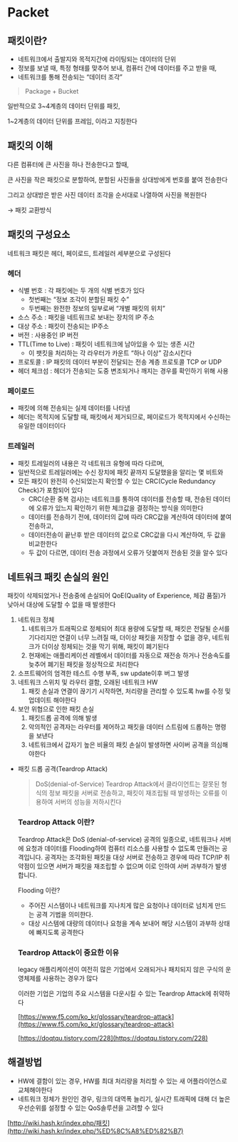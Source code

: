 # Packet

## 패킷이란?

- 네트워크에서 출발지와 목적지간에 라이팅되는 데이터의 단위
- 정보를 보낼 때, 특정 형태를 맞추어 보내, 컴퓨터 간에 데이터를 주고 받을 때,
- 네트워크를 통해 전송되는 “데이터 조각”

> Package + Bucket
> 

일반적으로 3~4계층의 데이터 단위를 패킷,

1~2계층의 데이터 단위를 프레임, 이라고 지칭한다

## 패킷의 이해

다른 컴퓨터에 큰 사진을 하나 전송한다고 할때,

큰 사진을 작은 패킷으로 분할하여, 분할된 사진들을 상대방에게 번호를 붙여 전송한다

그리고 상대방은 받은 사진 데이터 조각을 순서대로 나열하여 사진을 복원한다

→ 패킷 교환방식

## 패킷의 구성요소

네트워크 패킷은 헤더, 페이로드, 트레일러 세부분으로 구성된다

### 헤더

- 식별 번호 : 각 패킷에는 두 개의 식별 번호가 있다
    - 첫번째는 “정보 조각이 분할된 패킷 수”
    - 두번째는 완전한 정보의 일부로써 “개별 패킷의 위치”
- 소스 주소 : 패킷을 네트워크로 보내는 장치의 IP 주소
- 대상 주소 : 패킷이 전송되는 IP주소
- 버전 : 사용중인 IP 버전
- TTL(Time to Live) : 패킷이 네트워크에 남아있을 수 있는 생존 시간
    - 이 팻킷을 처리하는 각 라우터가 카운트 “하나 이상” 감소시킨다
- 프로토콜 : IP 패킷의 데이터 부분이 전달되는 전송 계층 프로토콜 TCP or UDP
- 헤더 체크섬 : 헤더가 전송되는 도중 변조되거나 깨지는 경우를 확인하기 위해 사용

### 페이로드

- 패킷에 의해 전송되는 실제 데이터를 나타냄
- 헤더는 목적지에 도달할 때, 패킷에서 제거되므로, 페이로드가 목적지에서 수신하는 유일한 데이터이다

### 트레일러

- 패킷 트레일러의 내용은 각 네트워크 유형에 따라 다르며,
- 일반적으로 트레일러에는 수신 장치에 패킷 끝까지 도달했을을 알리는 몇 비트와
- 모든 패킷이 완전히 수신되었는지 확인할 수 있는 CRC(Cycle Redundancy Check)가 포함되어 있다
    - CRC(순환 중복 검사)는 네트워크를 통하여 데이터를 전송할 때, 전송된 데이터에 오류가 있느지 확인하기 위한 체크값을 결정하는 방식을 의미한다
    - 데이터를 전송하기 전에, 데이터의 값에 따라 CRC값을 계산하여 데이터에 붙여 전송하고,
    - 데이터전송이 끝난후 받은 데이터의 값으로 CRC값을 다시 계산하여, 두 값을 비교한한다
    - 두 값이 다르면, 데이터 전송 과정에서 오류가 덧붙여저 전송된 것을 알수 있다

## 네트워크 패킷 손실의 원인

패킷이 삭제되었거나 전송중에 손실되어 QoE(Quality of Experience, 체감 품질)가 낮아서 대상에 도달할 수 없을 때 발생한다

1. 네트워크 정체
    1. 네트워크가 트래픽으로 정체되어 최대 용량에 도달할 때, 패킷은 전달될 순서를 기다리지만 연결이 너무 느려질 때, 더이상 패킷을 저장할 수 없을 경우, 네트워크가 더이상 정체되는 것을 막기 위해, 패킷이 폐기된다
    2. 현재에는 애플리케이션 레벨에서 데이터를 자동으로 재전송 하거나 전송속도를 늦추어 폐기된 패킷을 정상적으로 처리한다
2. 소프트웨어의 엄격한 테스트 수행 부족, sw update이후 버그 발생
3. 네트워크 스위치 및 라우터 결함, 오래된 네트워크 HW
    1. 패킷 손실과 연결이 끊기기 시작하면, 처리량을 관리할 수 있도록 hw를 수정 및 업데이트 해야한다
4. 보안 위협으로 인한 패킷 손실
    1. 패킷드롭 공격에 의해 발생
    2. 악의적인 공격자는 라우터를 제어하고 패킷을 데이터 스트림에 드롭하는 명령을 보낸다
    3. 네트워크에서 갑자기 높은 비율의 패킷 손실이 발생하면 사이버 공격을 의심해야한다

- 패킷 드롭 공격(Teardrop Attack)
    
    > DoS(denial-of-Service) Teardrop Attack에서 클라이언트는 잘못된 형식의 정보 패킷을 서버로 전송하고, 패킷이 재조립될 때 발생하는 오류를 이용하여 서버의 성능을 저하시킨다
    > 
    
    ### Teardrop Attack 이란?
    
    Teardrop Attack은 DoS (denial-of-service) 공격의 일종으로, 네트워크나 서버에 요청과 데이터를 Flooding하여 컴퓨터 리소스를 사용할 수 없도록 만들려는 공격입니다. 공격자는 조각화된 패킷을 대상 서버로 전송하고 경우에 따라 TCP/IP 취약점이 있으면 서버가 패킷을 재조립할 수 없으며 이로 인하여 서버 과부하가 발생합니다.
    
    Flooding 이란?
    
    - 주어진 시스템이나 네트워크를 지나치게 많은 요청이나 데이터로 넘치게 만드는 공격 기법을 의미한다.
    - 대상 시스템에 대량의 데이터나 요청을 계속 보내어 해당 시스템이 과부하 상태에 빠지도록 공격한다
    
    ### Teardrop Attack이 중요한 이유
    
    legacy 애플리케이션이 여전히 많은 기업에서 오래되거나 패치되지 않은 구식의 운영체제를 사용하는 경우가 많다
    
    이러한 기업은 기업의 주요 시스템을 다운시킬 수 있는 Teardrop Attack에 취약하다
    
    [https://www.f5.com/ko_kr/glossary/teardrop-attack](https://www.f5.com/ko_kr/glossary/teardrop-attack)
    
    [https://doqtqu.tistory.com/228](https://doqtqu.tistory.com/228)
    

## 해결방법

- HW에 결함이 있는 경우, HW를 최대 처리량을 처리할 수 있는 새 어플라이언스로 교체해야한다
- 네트워크 정체가 원인인 경우, 링크의 대역폭 늘리기, 실시간 트래픽에 대해 더 높은 우선순위를 설정할 수 있는 QoS솔루션을 고려할 수 있다

[http://wiki.hash.kr/index.php/패킷](http://wiki.hash.kr/index.php/%ED%8C%A8%ED%82%B7)